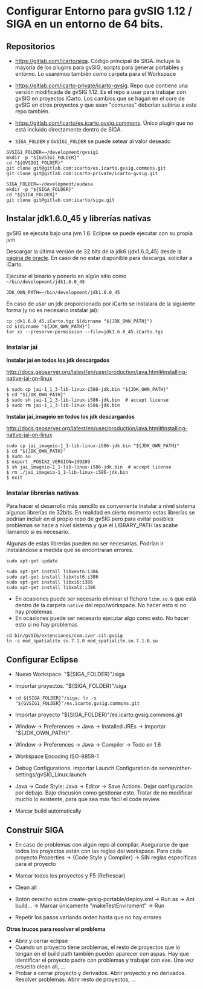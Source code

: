 # Configurar Entorno para gvSIG 1.12 / SIGA en un entorno de 64 bits.

## Repositorios

* https://gitlab.com/icarto/siga. Código principal de SIGA. Incluye la mayoría de los plugins para gvSIG, scripts para generar portables y entorno. Lo usaremos también como carpeta para el Workspace
* https://gitlab.com/icarto-private/icarto-gvsig. Repo que contiene una versión modificada de gvSIG 1.12. Es el repo a usar para trabajar con gvSIG en proyectos iCarto. Los cambios que se hagan en el core de gvSIG en otros proyectos y que sean "comunes" deberían subirse a este repo también.
* https://gitlab.com/icarto/es.icarto.gvsig.commons. Único plugin que no está incluido directamente dentro de SIGA.

* `SIGA_FOLDER` y `GVSIG1_FOLDER` se puede setear al valor deseado

```
GVSIG1_FOLDER=~/development/gvsig1
mkdir -p "${GVSIG1_FOLDER}"
cd "${GVSIG1_FOLDER}"
git clone git@gitlab.com:icarto/es.icarto.gvsig.commons.git
git clone git@gitlab.com:icarto-private/icarto-gvsig.git

SIGA_FOLDER=~/development/audasa
mkdir -p "${SIGA_FOLDER}"
cd "${SIGA_FOLDER}"
git clone git@gitlab.com:icarto/siga.git
```

## Instalar jdk1.6.0_45 y librerías nativas

gvSIG se ejecuta bajo una jvm 1.6. Eclipse se puede ejecutar con su propia jvm

Descargar la última versión de 32 bits de la jdk6 (jdk1.6.0_45) desde la [página de oracle](http://www.oracle.com/technetwork/java/javase/downloads/java-archive-downloads-javase6-419409.html#jdk-6u45-oth-JPR). En caso de no estar disponible para descarga, solicitar a iCarto.

Ejecutar el binario y ponerlo en algún sitio como `~/bin/development/jdk1.6.0_45`

```
JDK_OWN_PATH=~/bin/development/jdk1.6.0_45
```

En caso de usar un jdk proporcionado por iCarto se instalara de la siguiente forma (y no es necesario instalar jai):

```
cp jdk1.6.0_45.iCarto.tgz $(dirname "${JDK_OWN_PATH}")
cd $(dirname "${JDK_OWN_PATH}")
tar xz --preserve-permission --file=jdk1.6.0_45.iCarto.tgz
```

### Instalar jai

**Instalar jai en todos los jdk descargados**

http://docs.geoserver.org/latest/en/user/production/java.html#installing-native-jai-on-linux

```
$ sudo cp jai-1_1_3-lib-linux-i586-jdk.bin "${JDK_OWN_PATH}"
$ cd "${JDK_OWN_PATH}"
$ sudo sh jai-1_1_3-lib-linux-i586-jdk.bin  # accept license
$ sudo rm jai-1_1_3-lib-linux-i586-jdk.bin
```

**Instalar jai_imageio en todos los jdk descargardos**

http://docs.geoserver.org/latest/en/user/production/java.html#installing-native-jai-on-linux

```
sudo cp jai_imageio-1_1-lib-linux-i586-jdk.bin "${JDK_OWN_PATH}"
$ cd "${JDK_OWN_PATH}"
$ sudo su
$ export _POSIX2_VERSION=199209
$ sh jai_imageio-1_1-lib-linux-i586-jdk.bin  # accept license
$ rm ./jai_imageio-1_1-lib-linux-i586-jdk.bin
$ exit
```

### Instalar librerías nativas

Para hacer el desarrollo más sencillo es conveniente instalar a nivel sistema algunas librerías de 32bits. En realidad en cierto momento estas librerías se podrían incluír en el propio repo de gvSIG pero para evitar posibles problemas se hace a nivel sistema y que el LIBRARY_PATH las acabe llamando si es necesario.

Algunas de estas librerías pueden no ser necesarias. Podrían ir instalándose a medida que se encontraran errores.

```
sudo apt-get update

sudo apt-get install libxext6:i386
sudo apt-get install libxtst6:i386
sudo apt-get install libxi6:i386
sudo apt-get install libxml2:i386
```

* En ocasiones puede ser necesario eliminar el fichero `libm.so.6` que está dentro de la carpeta `native` del repo/workspace. No hacer esto si no hay problemas.
* En ocasiones puede ser necesario ejecutar algo como esto. No hacer esto si no hay problemas

```
cd bin/gvSIG/extensiones/com.iver.cit.gvsig
ln -s mod_spatialite.so.7.1.0 mod_spatialite.so.7.1.0.so
```


## Configurar Eclipse

* Nuevo Workspace. "${SIGA_FOLDER}"/siga
* Importar proyectos. "${SIGA_FOLDER}"/siga
* `cd ${SIGA_FOLDER}"/siga; ln -s "${GVSIG1_FOLDER}"/es.icarto.gvsig.commons.git`
* Importar proyecto "${SIGA_FOLDER}"/es.icarto.gvsig.commons.git

* Window -> Preferences -> Java -> Installed JREs -> Importar "${JDK_OWN_PATH}"
* Window -> Preferences -> Java -> Compiler -> Todo en 1.6
* Workspace Encoding ISO-8859-1
* Debug Configurations. Importar Launch Configuration de server/other-settings/gvSIG_Linux.launch
* Java -> Code Style; Java -> Editor -> Save Actions. Dejar configuración por debajo. Bajo discusión como gestionar esto. Tratar de no modificar mucho lo existente, para que sea más fácil el code review.
* Marcar build automatically

## Construír SIGA

* En caso de problemas con algún repo al compilar. Asegurarse de que todos los proyectos están con las reglas del workspace. Para cada proyecto Properties -> {Code Style y Compiler} -> SIN reglas específicas para el proyecto

* Marcar todos los proyectos y F5 (Refrescar)
* Clean all
* Botón derecho sobre create-gvsig-portable/deploy.xml -> Run as -> Ant build... -> Marcar únicamente "makeTestEnviroment" -> Run

* Repetir los pasos variando orden hasta que no hay errores

**Otros trucos para resolver el problema**

* Abrir y cerrar eclipse
* Cuando un proyecto tiene problemas, el resto de proyectos que lo tengan en el build path también pueden aparecer con aspas. Hay que identificar el proyecto padre con problemas y trabajar con ese. Una vez resuelto clean all, ...
* Probar a cerrar proyecto y derivados. Abrir proyecto y no derivados. Resolver problemas. Abrir resto de proyectos, ...

